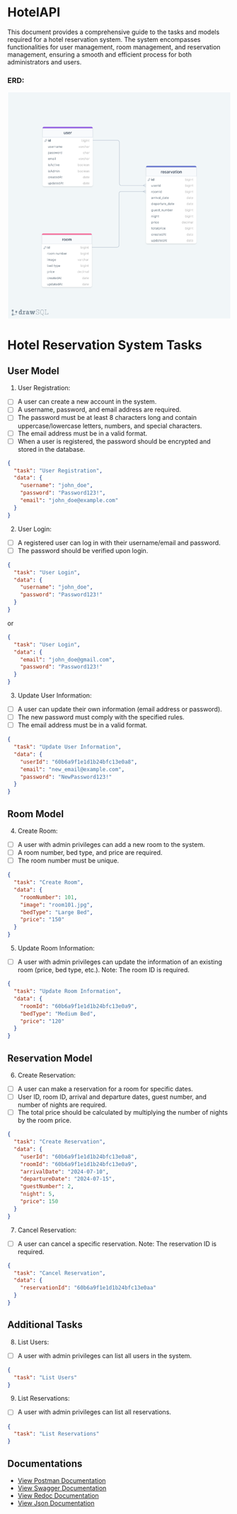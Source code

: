 # HotelAPI

This document provides a comprehensive guide to the tasks and models required for a hotel reservation system. The system encompasses functionalities for user management, room management, and reservation management, ensuring a smooth and efficient process for both administrators and users.

### ERD:

![ERD](./erdHotelApi.png)

# Hotel Reservation System Tasks

## User Model

1. User Registration:

- [ ] A user can create a new account in the system.
- [ ] A username, password, and email address are required.
- [ ] The password must be at least 8 characters long and contain uppercase/lowercase letters, numbers, and special characters.
- [ ] The email address must be in a valid format.
- [ ] When a user is registered, the password should be encrypted and stored in the database.

```json
{
  "task": "User Registration",
  "data": {
    "username": "john_doe",
    "password": "Password123!",
    "email": "john_doe@example.com"
  }
}
```

2. User Login:

- [ ] A registered user can log in with their username/email and password.
- [ ] The password should be verified upon login.

```json
{
  "task": "User Login",
  "data": {
    "username": "john_doe",
    "password": "Password123!"
  }
}
```

or

```json
{
  "task": "User Login",
  "data": {
    "email": "john_doe@gmail.com",
    "password": "Password123!"
  }
}
```

3. Update User Information:

- [ ] A user can update their own information (email address or password).
- [ ] The new password must comply with the specified rules.
- [ ] The email address must be in a valid format.

```json
{
  "task": "Update User Information",
  "data": {
    "userId": "60b6a9f1e1d1b24bfc13e0a8",
    "email": "new_email@example.com",
    "password": "NewPassword123!"
  }
}
```

## Room Model

4.  Create Room:

- [ ] A user with admin privileges can add a new room to the system.
- [ ] A room number, bed type, and price are required.
- [ ] The room number must be unique.

```json
{
  "task": "Create Room",
  "data": {
    "roomNumber": 101,
    "image": "room101.jpg",
    "bedType": "Large Bed",
    "price": "150"
  }
}
```

5. Update Room Information:

- [ ] A user with admin privileges can update the information of an existing room (price, bed type, etc.).
      Note: The room ID is required.

```json
{
  "task": "Update Room Information",
  "data": {
    "roomId": "60b6a9f1e1d1b24bfc13e0a9",
    "bedType": "Medium Bed",
    "price": "120"
  }
}
```

## Reservation Model

6. Create Reservation:

- [ ] A user can make a reservation for a room for specific dates.
- [ ] User ID, room ID, arrival and departure dates, guest number, and number of nights are required.
- [ ] The total price should be calculated by multiplying the number of nights by the room price.

```json
{
  "task": "Create Reservation",
  "data": {
    "userId": "60b6a9f1e1d1b24bfc13e0a8",
    "roomId": "60b6a9f1e1d1b24bfc13e0a9",
    "arrivalDate": "2024-07-10",
    "departureDate": "2024-07-15",
    "guestNumber": 2,
    "night": 5,
    "price": 150
  }
}
```

7. Cancel Reservation:

- [ ] A user can cancel a specific reservation.
      Note: The reservation ID is required.

```json
{
  "task": "Cancel Reservation",
  "data": {
    "reservationId": "60b6a9f1e1d1b24bfc13e0aa"
  }
}
```

## Additional Tasks

8. List Users:

- [ ] A user with admin privileges can list all users in the system.

```json
{
  "task": "List Users"
}
```

9. List Reservations:

- [ ] A user with admin privileges can list all reservations.

```json
{
  "task": "List Reservations"
}
```

## Documentations

- [View Postman Documentation](https://documenter.getpostman.com/view/32987022/2sA3e48oQX)
- [View Swagger Documentation]()
- [View Redoc Documentation]()
- [View Json Documentation]()

